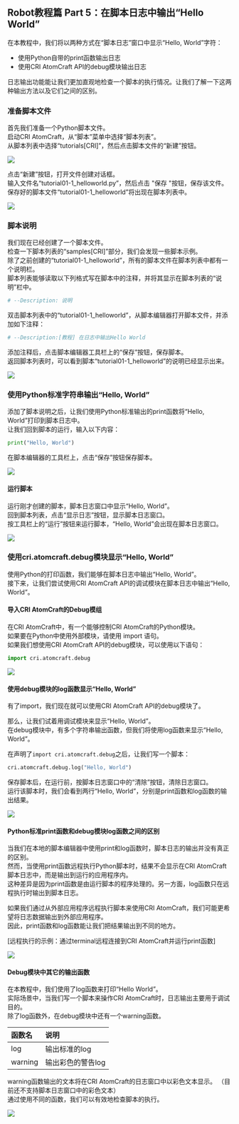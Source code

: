 ## Robot教程篇 Part 5：在脚本日志中输出“Hello World”

在本教程中，我们将以两种方式在“脚本日志”窗口中显示“Hello, World”字符：
* 使用Python自带的print函数输出日志
* 使用CRI AtomCraft API的debug模块输出日志

日志输出功能能让我们更加直观地检查一个脚本的执行情况。让我们了解一下这两种输出方法以及它们之间的区别。

### 准备脚本文件
首先我们准备一个Python脚本文件。<br/>
启动CRI AtomCraft，从“脚本”菜单中选择“脚本列表”。<br/>
从脚本列表中选择“tutorials[CRI]”，然后点击脚本文件的“新建”按钮。

![](https://game.criware.jp/wp-content/uploads/2020/11/robot_04_01.png)

点击“新建”按钮，打开文件创建对话框。<br/>
输入文件名“tutorial01-1_helloworld.py”，然后点击 "保存 "按钮，保存该文件。<br/>
保存好的脚本文件“tutorial01-1_helloworld”将出现在脚本列表中。

![](https://game.criware.jp/wp-content/uploads/2020/11/robot_04_02.png)

### 脚本说明
我们现在已经创建了一个脚本文件。<br/>
检查一下脚本列表的“samples[CRI]”部分，我们会发现一些脚本示例。<br/>
除了之前创建的“tutorial01-1_helloworld”，所有的脚本文件在脚本列表中都有一个说明栏。<br/>
脚本列表能够读取以下列格式写在脚本中的注释，并将其显示在脚本列表的“说明”栏中。

```python
# --Description: 说明
```

双击脚本列表中的“tutorial01-1_helloworld”，从脚本编辑器打开脚本文件，并添加如下注释：

```python
# --Description:[教程] 在日志中输出Hello World
```

添加注释后，点击脚本编辑器工具栏上的“保存”按钮，保存脚本。<br/>
返回脚本列表时，可以看到脚本“tutorial01-1_helloworld”的说明已经显示出来。

![](https://game.criware.jp/wp-content/uploads/2020/11/robot_04_03.png)

### 使用Python标准字符串输出“Hello, World”
添加了脚本说明之后，让我们使用Python标准输出的print函数将“Hello, World”打印到脚本日志中。<br/>
让我们回到脚本的运行，输入以下内容：

```python
print("Hello, World")
```

在脚本编辑器的工具栏上，点击“保存”按钮保存脚本。

![](https://game.criware.jp/wp-content/uploads/2020/11/robot_04_04.png)

#### 运行脚本
运行刚才创建的脚本，脚本日志窗口中显示“Hello, World”。<br/>
回到脚本列表，点击“显示日志”按钮，显示脚本日志窗口。<br/>
按工具栏上的“运行”按钮来运行脚本，“Hello, World”会出现在脚本日志窗口。

![](https://game.criware.jp/wp-content/uploads/2020/11/robot_04_05.png)

### 使用cri.atomcraft.debug模块显示“Hello, World”
使用Python的打印函数，我们能够在脚本日志中输出“Hello, World”。<br/>
接下来，让我们尝试使用CRI AtomCraft API的调试模块在脚本日志中输出“Hello, World”。

#### 导入CRI AtomCraft的Debug模组
在CRI AtomCraft中，有一个能够控制CRI AtomCraft的Python模块。<br/>
如果要在Python中使用外部模块，请使用 import 语句。<br/>
如果我们想使用CRI AtomCraft API的debug模块，可以使用以下语句：

```python
import cri.atomcraft.debug
```

![](https://game.criware.jp/wp-content/uploads/2020/11/robot_04_06.png)

#### 使用debug模块的log函数显示“Hello, World”
有了import，我们现在就可以使用CRI AtomCraft API的debug模块了。

那么，让我们试着用调试模块来显示“Hello, World”。<br/>
在debug模块中，有多个字符串输出函数，但我们将使用log函数来显示“Hello, World”。

在声明了`import cri.atomcraft.debug`之后，让我们写一个脚本：

```python
cri.atomcraft.debug.log("Hello, World")
```

保存脚本后，在运行前，按脚本日志窗口中的“清除”按钮，清除日志窗口。<br/>
运行该脚本时，我们会看到两行“Hello, World”，分别是print函数和log函数的输出结果。

![](https://game.criware.jp/wp-content/uploads/2020/11/robot_04_07.png)

#### Python标准print函数和debug模块log函数之间的区别
当我们在本地的脚本编辑器中使用print和log函数时，脚本日志的输出并没有真正的区别。<br/>
然而，当使用print函数远程执行Python脚本时，结果不会显示在CRI AtomCraft脚本日志中，而是输出到运行的应用程序内。<br/>
这种差异是因为print函数是由运行脚本的程序处理的。另一方面，log函数只在远程执行时输出到脚本日志。

如果我们通过从外部应用程序远程执行脚本来使用CRI AtomCraft，我们可能更希望将日志数据输出到外部应用程序。<br/>
因此，print函数和log函数能让我们把结果输出到不同的地方。

[远程执行的示例：通过terminal远程连接到CRI AtomCraft并运行print函数]

![](https://game.criware.jp/wp-content/uploads/2020/11/robot_04_08.png)

#### Debug模块中其它的输出函数
在本教程中，我们使用了log函数来打印“Hello World”。<br/>
实际场景中，当我们写一个脚本来操作CRI AtomCraft时，日志输出主要用于调试目的。<br/>
除了log函数外，在debug模块中还有一个warning函数。

| 函数名  | 说明         |
|:--------|:-------------|
| log     | 输出标准的log   |
| warning | 输出彩色的警告log |

warning函数输出的文本将在CRI AtomCraft的日志窗口中以彩色文本显示。 （目前还不支持脚本日志窗口中的彩色文本）<br/>
通过使用不同的函数，我们可以有效地检查脚本的执行。

![](https://game.criware.jp/wp-content/uploads/2020/11/robot_04_09.png)

